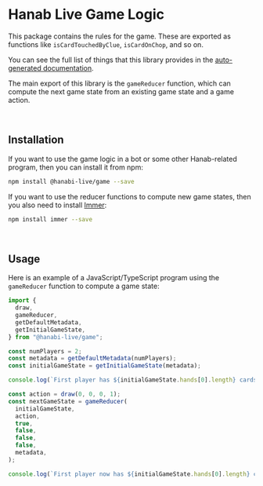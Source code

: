 # Hanab Live Game Logic

This package contains the rules for the game. These are exported as functions like `isCardTouchedByClue`, `isCardOnChop`, and so on.

You can see the full list of things that this library provides in the [auto-generated documentation](https://hanabi-live.github.io/hanabi-live/).

The main export of this library is the `gameReducer` function, which can compute the next game state from an existing game state and a game action.

<br>

## Installation

If you want to use the game logic in a bot or some other Hanab-related program, then you can install it from npm:

```sh
npm install @hanabi-live/game --save
```

If you want to use the reducer functions to compute new game states, then you also need to install [Immer](https://immerjs.github.io/immer/):

```sh
npm install immer --save
```

<br>

## Usage

Here is an example of a JavaScript/TypeScript program using the `gameReducer` function to compute a game state:

```ts
import {
  draw,
  gameReducer,
  getDefaultMetadata,
  getInitialGameState,
} from "@hanabi-live/game";

const numPlayers = 2;
const metadata = getDefaultMetadata(numPlayers);
const initialGameState = getInitialGameState(metadata);

console.log(`First player has ${initialGameState.hands[0].length} cards.`); // Should print 0.

const action = draw(0, 0, 0, 1);
const nextGameState = gameReducer(
  initialGameState,
  action,
  true,
  false,
  false,
  false,
  metadata,
);

console.log(`First player now has ${initialGameState.hands[0].length} cards.`); // Should print 1.
```
